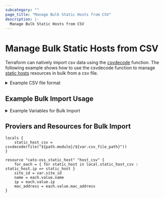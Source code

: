 ```yaml
---
subcategory: ""
page_title: "Manage Bulk Static Hosts from CSV"
description: |-
  Manage Bulk Static Hosts from CSV
---
```


# Manage Bulk Static Hosts from CSV

Terraform can natively import csv data using the [csvdecode](https://www.terraform.io/docs/language/functions/csvdecode.html) function. The following example shows how to use the csvdecode function to manage [static hosts](https://api.catonetworks.com/documentation/#mutation-site.addStaticHost) resources in bulk from a csv file.

<details>
<summary>Example CSV file format</summary>

Create a csv file with the following format.  The first row is the header row and the remaining rows are the asset data.  The header row is used to map the column data to the asset attributes.

```csv
ip,name,mac_address
192.168.25.25,my.hostname25,
192.168.25.26,my.hostname26,"00:00:00:00:00:02"
```
</details>

## Example Bulk Import Usage

<details>
<summary>Example Variables for Bulk Import</summary>

## Example Variables for Bulk Import

```
variable "site_id" {
    description = "Site ID"
    type        = number
    default	  = 12345
}

variable "csv_file_path" {
	description =  "Path to the csv file to import"
	type = string
	default = "static_hosts.csv"
}

```
</details>

## Proviers and Resources for Bulk Import

```hcl
locals {
	static_host_csv = csvdecode(file("${path.module}/${var.csv_file_path}"))
}

resource "cato-oss_static_host" "host_csv" {
    for_each = { for static_host in local.static_host_csv : static_host.ip => static_host }
    site_id = var.site_id
    name = each.value.name
    ip = each.value.ip
    mac_address = each.value.mac_address
}
```

